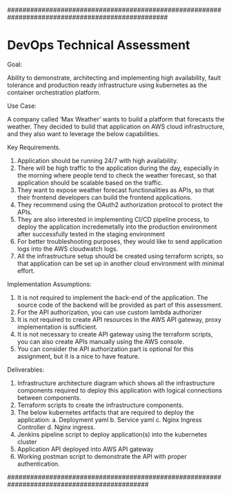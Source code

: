 ##################################################################################################
# DevOps Technical Assessment #

Goal:

  Ability	 to	 demonstrate, architecting and implementing high availability, fault tolerance	 and	 production	 ready	infrastructure	using	kubernetes	as	the	container	orchestration	platform.

Use Case:

  A company called	‘Max	Weather’	wants	to	build	a	platform	that	forecasts	the	weather. They	decided	to build that	application	on	AWS	cloud	infrastructure,	and	they	also	want	to	leverage	the	below capabilities.

Key Requirements.

   1. Application should be running	24/7 with high availability.
   2. There	will be	high traffic	 to	 the	application	during	 the	day,	especially	in the morning	where people tend	to	check	the	weather	forecast,	so	that	application	should	be	scalable based	on the	traffic.
   3. They	want	to	expose	weather	forecast	functionalities	as	APIs,	so	that	their	frontend developers can build	the	frontend	applications.
   4. They	recommend	using	the	OAuth2	authorization	protocol	to	protect	the	APIs.
   5. They	 are	 also	 interested	 in	 implementing	 CI/CD	 pipeline	 process,	 to	 deploy	 the	 application incredemetally	into	the	production	environment	after	successfully	tested	in	the	staging	environment
   6. For	 better	 troubleshooting	 purposes,	 they	 would	 like	 to	 send	 application	 logs into the AWS cloudwatch	logs.
   7. All	the	infrastructure setup	should	be	created	using	terraform	scripts,	so	that application	can	be	set	up	in	another	cloud	environment	with	minimal	effort.

Implementation Assumptions:

   1. It	is	not	required	to	implement	the	back-end	of	the	application.	The	source	code	of	the	backend	will be	provided	as	part	of	this	assessment.
   2. For	the	API	authorization,	you	can	use	custom	lambda	authorizer
   3. It	is	not	required	to	create	API	resources	in	the	AWS	API	gateway,	proxy	implementation	is	sufficient.
   4. It	 is	 not	 necessary	 to	 create	 API	 gateway	 using	 the	 terraform	 scripts,	 you	 can	 also	 create	 APIs manually	using	the	AWS	console.
   5. You	 can	 consider	 the	API	authorization	 part	 is	 optional	 for	 this assignment,	 but	 it	 is	a	 nice	 to	 have feature.

Deliverables:

   1. Infrastructure	 architecture	 diagram	 which	 shows	 all	 the	 infrastructure	 components	required to deploy	this	application	with	logical	connections	between	components.
   2. Terraform	scripts	to	create	the	infrastructure	components.
   3. The	below	kubernetes	artifacts	that	are	required	to	deploy	the	application:
     a. Deployment	yaml
     b. Service	yaml
     c. Nginx	Ingress	Controller
     d. Nginx	ingress.
   4. Jenkins	pipeline	script	to	deploy	application(s)	into	the	kubernetes	cluster
   5. Application	API	deployed	into	AWS	API	gateway
   6. Working	postman	script	to	demonstrate	the	API	with	proper	authentication.
   
#############################################################################################
